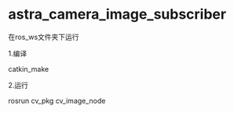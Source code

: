 # astra_camera_image_subscriber
在ros_ws文件夹下运行 

1.编译 

catkin_make 

2.运行 

rosrun cv_pkg cv_image_node 

